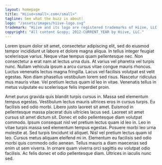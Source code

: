 ```yaml
---
layout: homepage
title: "Hiive<small>.com</small>"
tagline: See what the buzz is about!
logo: "/assets/images/hiive-logo.svg"
trademark: "Hiive and its logo are registered trademarks of Hiive, LLC." 
copyright: "All content &copy; 2012-CURRENT_YEAR by Hiive, LLC."
---
```


Lorem ipsum dolor sit amet, consectetur adipiscing elit, sed do eiusmod tempor incididunt ut labore et dolore magna aliqua. In tellus integer feugiat scelerisque varius. Neque vitae tempus quam pellentesque nec. Non consectetur a erat nam at lectus urna duis. At varius vel pharetra vel turpis nunc. Nullam vehicula ipsum a arcu cursus vitae congue mauris rhoncus. Luctus venenatis lectus magna fringilla. Lacus vel facilisis volutpat est velit egestas. Non diam phasellus vestibulum lorem sed risus. Nascetur ridiculus mus mauris vitae. Vel pretium lectus quam id leo in vitae. Venenatis tellus in metus vulputate eu scelerisque felis imperdiet proin.

Amet purus gravida quis blandit turpis cursus in. Massa sed elementum tempus egestas. Vestibulum lectus mauris ultrices eros in cursus turpis. Eu facilisis sed odio morbi. Libero justo laoreet sit amet. Euismod in pellentesque massa placerat duis ultricies lacus sed. Laoreet sit amet cursus sit amet dictum sit. Donec et odio pellentesque diam volutpat commodo. Ipsum consequat nisl vel pretium lectus quam id leo in. Leo in vitae turpis massa sed elementum tempus egestas. Posuere morbi leo urna molestie at. Sed turpis tincidunt id aliquet. Nisl vel pretium lectus quam id leo. Cursus metus aliquam eleifend mi in. Elementum eu facilisis sed odio morbi quis commodo odio aenean. Tellus mauris a diam maecenas sed enim ut sem viverra. In ornare quam viverra orci sagittis eu volutpat odio facilisis. Ac felis donec et odio pellentesque diam. Ultrices in iaculis nunc sed.


 
